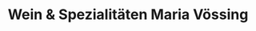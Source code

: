 ---
title: "Wein & Spezialitäten Maria Vössing"
url: /herne/wein-und-spezialitaeten-maria-voessing/
shop: Andenken
---